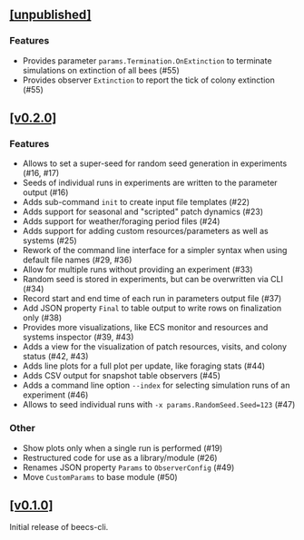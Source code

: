 ## [[unpublished]](https://github.com/mlange-42/beecs-cli/compare/v0.2.0...main)

### Features

- Provides parameter `params.Termination.OnExtinction` to terminate simulations on extinction of all bees (#55)
- Provides observer `Extinction` to report the tick of colony extinction (#55)

## [[v0.2.0]](https://github.com/mlange-42/beecs-cli/compare/v0.1.0...v0.2.0)

### Features

- Allows to set a super-seed for random seed generation in experiments (#16, #17)
- Seeds of individual runs in experiments are written to the parameter output (#16)
- Adds sub-command `init` to create input file templates (#22)
- Adds support for seasonal and "scripted" patch dynamics (#23)
- Adds support for weather/foraging period files (#24)
- Adds support for adding custom resources/parameters as well as systems (#25)
- Rework of the command line interface for a simpler syntax when using default file names (#29, #36)
- Allow for multiple runs without providing an experiment (#33)
- Random seed is stored in experiments, but can be overwritten via CLI (#34)
- Record start and end time of each run in parameters output file (#37)
- Add JSON property `Final` to table output to write rows on finalization only (#38)
- Provides more visualizations, like ECS monitor and resources and systems inspector (#39, #43)
- Adds a view for the visualization of patch resources, visits, and colony status (#42, #43)
- Adds line plots for a full plot per update, like foraging stats (#44)
- Adds CSV output for snapshot table observers (#45)
- Adds a command line option `--index` for selecting simulation runs of an experiment (#46)
- Allows to seed individual runs with `-x params.RandomSeed.Seed=123` (#47)

### Other

- Show plots only when a single run is performed (#19)
- Restructured code for use as a library/module (#26)
- Renames JSON property `Params` to `ObserverConfig` (#49)
- Move `CustomParams` to base module (#50)

## [[v0.1.0]](https://github.com/mlange-42/beecs-cli/tree/v0.1.0)

Initial release of beecs-cli.
